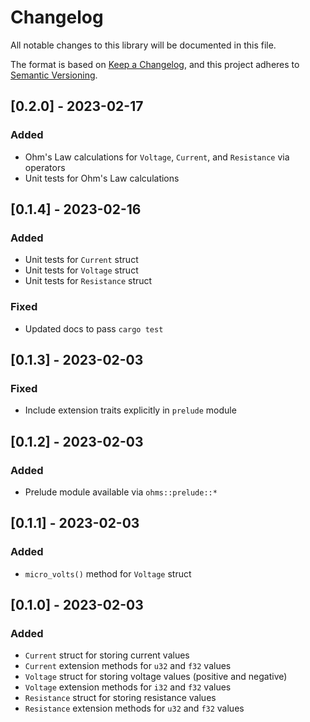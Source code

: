# Changelog
All notable changes to this library will be documented in this file.

The format is based on [Keep a Changelog](https://keepachangelog.com/en/1.0.0/),
and this project adheres to [Semantic Versioning](https://semver.org/spec/v2.0.0.html).

## [0.2.0] - 2023-02-17

### Added

- Ohm's Law calculations for `Voltage`, `Current`, and `Resistance` via operators
- Unit tests for Ohm's Law calculations

## [0.1.4] - 2023-02-16

### Added

- Unit tests for `Current` struct
- Unit tests for `Voltage` struct
- Unit tests for `Resistance` struct

### Fixed

- Updated docs to pass `cargo test`

## [0.1.3] - 2023-02-03

### Fixed

- Include extension traits explicitly in `prelude` module

## [0.1.2] - 2023-02-03

### Added

- Prelude module available via `ohms::prelude::*`

## [0.1.1] - 2023-02-03

### Added

- `micro_volts()` method for `Voltage` struct

## [0.1.0] - 2023-02-03

### Added

- `Current` struct for storing current values
- `Current` extension methods for `u32` and `f32` values
- `Voltage` struct for storing voltage values (positive and negative)
- `Voltage` extension methods for `i32` and `f32` values
- `Resistance` struct for storing resistance values
- `Resistance` extension methods for `u32` and `f32` values
